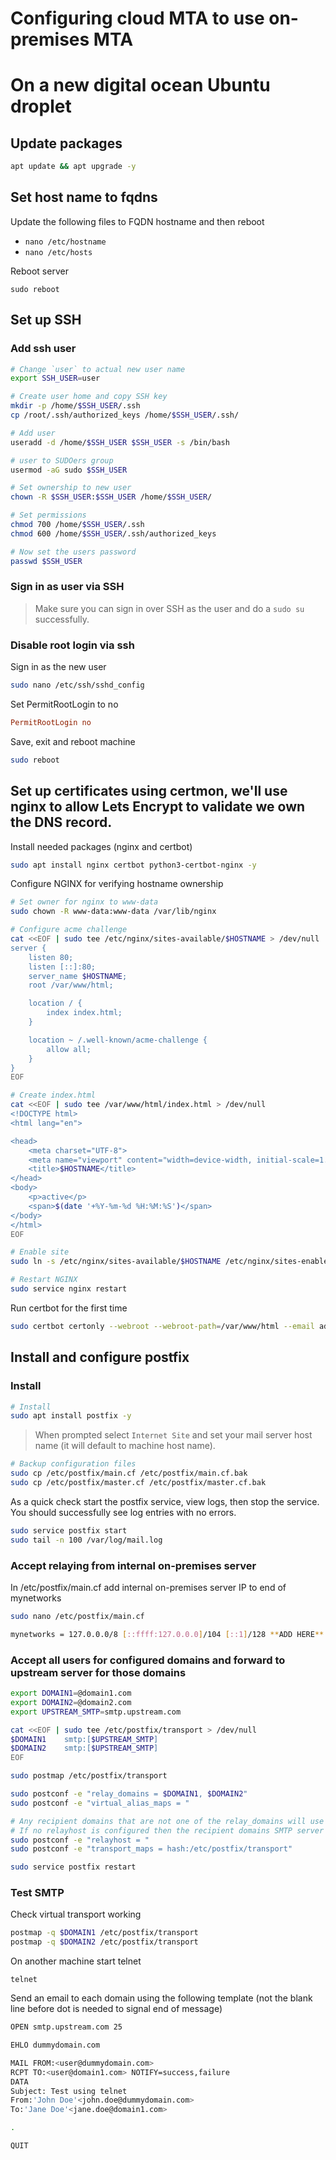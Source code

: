 # Configuring cloud MTA to use on-premises MTA

# On a new digital ocean Ubuntu droplet

## Update packages

```bash
apt update && apt upgrade -y
```

## Set host name to fqdns

Update the following files to FQDN hostname and then reboot

* `nano /etc/hostname`
* `nano /etc/hosts`

Reboot server

`sudo reboot`

## Set up SSH

### Add ssh user

```bash
# Change `user` to actual new user name
export SSH_USER=user

# Create user home and copy SSH key
mkdir -p /home/$SSH_USER/.ssh
cp /root/.ssh/authorized_keys /home/$SSH_USER/.ssh/

# Add user
useradd -d /home/$SSH_USER $SSH_USER -s /bin/bash

# user to SUDOers group
usermod -aG sudo $SSH_USER

# Set ownership to new user
chown -R $SSH_USER:$SSH_USER /home/$SSH_USER/

# Set permissions
chmod 700 /home/$SSH_USER/.ssh
chmod 600 /home/$SSH_USER/.ssh/authorized_keys

# Now set the users password
passwd $SSH_USER
```

### Sign in as user via SSH

> Make sure you can sign in over SSH as the user and do a `sudo su` successfully.

### Disable root login via ssh

Sign in as the new user

```bash
sudo nano /etc/ssh/sshd_config
```

Set PermitRootLogin to no
```ini
PermitRootLogin no
```

Save, exit and reboot machine

```bash
sudo reboot
```

## Set up certificates using certmon, we'll use nginx to allow Lets Encrypt to validate we own the DNS record.

Install needed packages (nginx and certbot)
```bash
sudo apt install nginx certbot python3-certbot-nginx -y
```

Configure NGINX for verifying hostname ownership

```bash
# Set owner for nginx to www-data
sudo chown -R www-data:www-data /var/lib/nginx

# Configure acme challenge
cat <<EOF | sudo tee /etc/nginx/sites-available/$HOSTNAME > /dev/null
server {
    listen 80;
    listen [::]:80;
    server_name $HOSTNAME;
    root /var/www/html;

    location / {
        index index.html;
    }

    location ~ /.well-known/acme-challenge {
        allow all;
    }
}
EOF

# Create index.html
cat <<EOF | sudo tee /var/www/html/index.html > /dev/null
<!DOCTYPE html>
<html lang="en">

<head>
    <meta charset="UTF-8">
    <meta name="viewport" content="width=device-width, initial-scale=1.0">
    <title>$HOSTNAME</title>
</head>
<body>
    <p>active</p>
    <span>$(date '+%Y-%m-%d %H:%M:%S')</span>
</body>
</html>
EOF

# Enable site
sudo ln -s /etc/nginx/sites-available/$HOSTNAME /etc/nginx/sites-enabled/$HOSTNAME

# Restart NGINX
sudo service nginx restart
```

Run certbot for the first time
```bash
sudo certbot certonly --webroot --webroot-path=/var/www/html --email admin@$HOSTNAME --agree-tos --no-eff-email --cert-name $HOSTNAME-rsa -d $HOSTNAME --key-type rsa
```

## Install and configure postfix

### Install

```bash
# Install
sudo apt install postfix -y
```

> When prompted select `Internet Site` and set your mail server host name (it will default to machine host name).

```bash
# Backup configuration files
sudo cp /etc/postfix/main.cf /etc/postfix/main.cf.bak
sudo cp /etc/postfix/master.cf /etc/postfix/master.cf.bak
```

As a quick check start the postfix service, view logs, then stop the service. You should successfully see log entries with no errors.
```bash
sudo service postfix start
sudo tail -n 100 /var/log/mail.log
```

### Accept relaying from internal on-premises server

In /etc/postfix/main.cf add internal on-premises server IP to end of mynetworks 

```bash
sudo nano /etc/postfix/main.cf

mynetworks = 127.0.0.0/8 [::ffff:127.0.0.0]/104 [::1]/128 **ADD HERE**
```

### Accept all users for configured domains and forward to upstream server for those domains
```bash
export DOMAIN1=@domain1.com
export DOMAIN2=@domain2.com
export UPSTREAM_SMTP=smtp.upstream.com

cat <<EOF | sudo tee /etc/postfix/transport > /dev/null
$DOMAIN1    smtp:[$UPSTREAM_SMTP]
$DOMAIN2    smtp:[$UPSTREAM_SMTP]
EOF

sudo postmap /etc/postfix/transport

sudo postconf -e "relay_domains = $DOMAIN1, $DOMAIN2"
sudo postconf -e "virtual_alias_maps = "

# Any recipient domains that are not one of the relay_domains will use any configured relayhost to send mail
# If no relayhost is configured then the recipient domains SMTP server is used
sudo postconf -e "relayhost = "
sudo postconf -e "transport_maps = hash:/etc/postfix/transport"

sudo service postfix restart
```

### Test SMTP

Check virtual transport working
```bash
postmap -q $DOMAIN1 /etc/postfix/transport
postmap -q $DOMAIN2 /etc/postfix/transport
```

On another machine start telnet

`telnet`

Send an email to each domain using the following template (not the blank line before dot is needed to signal end of message)

```bash
OPEN smtp.upstream.com 25

EHLO dummydomain.com

MAIL FROM:<user@dummydomain.com>
RCPT TO:<user@domain1.com> NOTIFY=success,failure
DATA
Subject: Test using telnet
From:'John Doe'<john.doe@dummydomain.com>
To:'Jane Doe'<jane.doe@domain1.com>

.

QUIT
```
